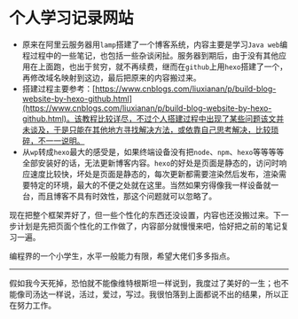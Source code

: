# 个人学习记录网站
* 原来在阿里云服务器用`lamp`搭建了一个博客系统，内容主要是学习`Java web`编程过程中的一些笔记，也包括一些杂谈闲扯。服务器到期后，由于没有其他应用在上面跑，也出于贫穷，就不再续费，继而在`github`上用`hexo`搭建了一个，再修改域名映射到这边，最后把原来的内容搬过来。
* 搭建过程主要参考：[https://www.cnblogs.com/liuxianan/p/build-blog-website-by-hexo-github.html](https://www.cnblogs.com/liuxianan/p/build-blog-website-by-hexo-github.html)。该教程比较详尽，不过个人搭建过程中出现了某些问题该文并未谈及，于是只能在其他地方寻找解决方法，或依靠自己思考解决，比较琐碎，不一一说明。
* 从`wp`转成`hexo`最大的感受是，如果终端设备没有把`node`、`npm`、`hexo`等等等等全部安装好的话，无法更新博客内容。`hexo`的好处是页面是静态的，访问时响应速度比较快，坏处是页面是静态的，每次更新都需要渲染然后发布，渲染需要特定的环境，最大的不便之处就在这里。当然如果穷得像我一样设备就一台，而且博客不具有时效性，那这个问题就可以忽略了。

现在把整个框架弄好了，但一些个性化的东西还没设置，内容也还没搬过来。下一步计划是先把页面个性化的工作做了，内容部分就慢慢来吧，恰好把之前的笔记复习一遍。

编程界的一个小学生，水平一般能力有限，希望大佬们多多指点。

----------

假如我今天死掉，恐怕就不能像维特根斯坦一样说到，我度过了美好的一生；也不能像司汤达一样说，活过，爱过，写过。我很怕落到上面都说不出的结果，所以正在努力工作。
